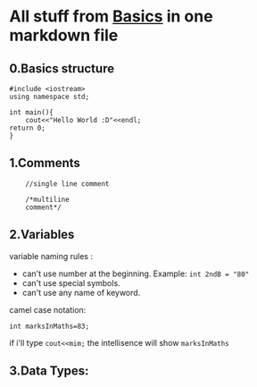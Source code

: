 # All stuff from [Basics](https://github.com/HarshitKumarOjha/CPP-Basics/tree/main/Basics) in one markdown file 

## 0.Basics structure

```
#include <iostream>
using namespace std;

int main(){
    cout<<"Hello World :D"<<endl;
return 0;
}
```

## 1.Comments

```
    //single line comment
```
```
    /*multiline
    comment*/
```    

## 2.Variables

variable naming rules :

- can't use number at the beginning. Example: `int 2ndB = "80"`
- can't use special symbols.
- can't use any name of keyword.

camel case notation:

```
int marksInMaths=83;
```

if i'll type `cout<<mim;` the intellisence will show `marksInMaths`

## 3.Data Types:

